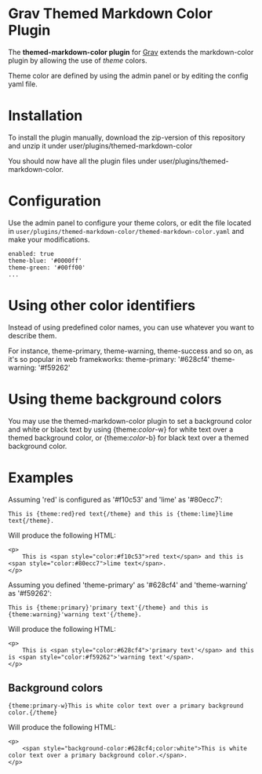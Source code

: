 # Grav Themed Markdown Color Plugin

The **themed-markdown-color plugin** for [Grav](http://github.com/getgrav/grav) extends the markdown-color plugin by allowing the use of _theme_ colors.

Theme color are defined by using the admin panel or by editing the config yaml file.

# Installation

To install the plugin manually, download the zip-version of this repository and unzip it under user/plugins/themed-markdown-color

You should now have all the plugin files under user/plugins/themed-markdown-color.

# Configuration

Use the admin panel to configure your theme colors, or edit the file located in `user/plugins/themed-markdown-color/themed-markdown-color.yaml` and make your modifications.

```
enabled: true
theme-blue: '#0000ff'
theme-green: '#00ff00'
...
```

# Using other color identifiers

Instead of using predefined color names, you can use whatever you want to describe them.

For instance, theme-primary, theme-warning, theme-success and so on, as it's so popular in web framekworks:
theme-primary: '#628cf4'
theme-warning: '#f59262'

# Using theme background colors
You may use the themed-markdown-color plugin to set a background color and white or black text by using {theme:_color_-w} for white text over a themed background color, or {theme:_color_-b} for black text over a themed background color.

# Examples
Assuming 'red' is configured as '#f10c53' and 'lime' as '#80ecc7':

```
This is {theme:red}red text{/theme} and this is {theme:lime}lime text{/theme}.
```

Will produce the following HTML:

```
<p>
    This is <span style="color:#f10c53">red text</span> and this is <span style="color:#80ecc7">lime text</span>.
</p>
```

Assuming you defined 'theme-primary' as '#628cf4' and 'theme-warning' as '#f59262':

```
This is {theme:primary}'primary text'{/theme} and this is {theme:warning}'warning text'{/theme}.
```

Will produce the following HTML:

```
<p>
    This is <span style="color:#628cf4">'primary text'</span> and this is <span style="color:#f59262">'warning text'</span>.
</p>
```

## Background colors
```
{theme:primary-w}This is white color text over a primary background color.{/theme}
```

Will produce the following HTML:

```
<p>
    <span style="background-color:#628cf4;color:white">This is white color text over a primary background color.</span>.
</p>
```
